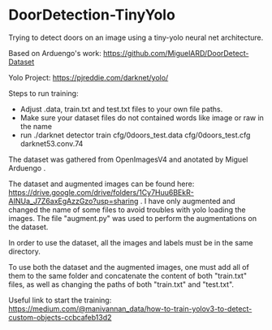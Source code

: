 # DoorDetection-TinyYolo
Trying to detect doors on an image using a tiny-yolo neural net architecture.

Based on Arduengo's work: https://github.com/MiguelARD/DoorDetect-Dataset

Yolo Project: https://pjreddie.com/darknet/yolo/


Steps to run training:
- Adjust .data, train.txt and test.txt files to your own file paths.
- Make sure your dataset files do not contained words like image or raw in the name
- run ./darknet detector train cfg/0doors_test.data cfg/0doors_test.cfg darknet53.conv.74

The dataset was gathered from OpenImagesV4 and anotated by Miguel Arduengo .

The dataset and augmented images can be found here: https://drive.google.com/drive/folders/1Cy7Huu6BEkR-AINUa_J7Z6axEgAzzGzo?usp=sharing . I have only augmented and changed the name of some files to avoid troubles with yolo loading the images.	
The file "augment.py" was used to perform the augmentations on the dataset.

In order to use the dataset, all the images and labels must be in the same directory.

To use both the dataset and the augmented images, one must add all of them to the same folder and concatenate the content of both 
"train.txt" files, as well as changing the paths of both "train.txt" and "test.txt".


Useful link to start the training:
https://medium.com/@manivannan_data/how-to-train-yolov3-to-detect-custom-objects-ccbcafeb13d2
